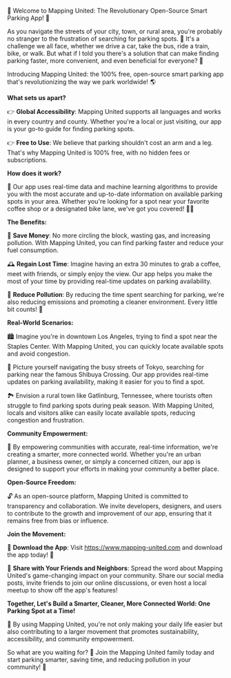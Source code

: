 🎉 Welcome to Mapping United: The Revolutionary Open-Source Smart Parking App! 🚀

As you navigate the streets of your city, town, or rural area, you're probably no stranger to the frustration of searching for parking spots. 💪 It's a challenge we all face, whether we drive a car, take the bus, ride a train, bike, or walk. But what if I told you there's a solution that can make finding parking faster, more convenient, and even beneficial for everyone? 🤔

Introducing Mapping United: the 100% free, open-source smart parking app that's revolutionizing the way we park worldwide! 🌎

**What sets us apart?**

👉 **Global Accessibility**: Mapping United supports all languages and works in every country and county. Whether you're a local or just visiting, our app is your go-to guide for finding parking spots.

👉 **Free to Use**: We believe that parking shouldn't cost an arm and a leg. That's why Mapping United is 100% free, with no hidden fees or subscriptions.

**How does it work?**

🚗 Our app uses real-time data and machine learning algorithms to provide you with the most accurate and up-to-date information on available parking spots in your area. Whether you're looking for a spot near your favorite coffee shop or a designated bike lane, we've got you covered! 🏃‍♀️

**The Benefits:**

💸 **Save Money**: No more circling the block, wasting gas, and increasing pollution. With Mapping United, you can find parking faster and reduce your fuel consumption.

🕰️ **Regain Lost Time**: Imagine having an extra 30 minutes to grab a coffee, meet with friends, or simply enjoy the view. Our app helps you make the most of your time by providing real-time updates on parking availability.

🌟 **Reduce Pollution**: By reducing the time spent searching for parking, we're also reducing emissions and promoting a cleaner environment. Every little bit counts! 🌳

**Real-World Scenarios:**

🏙️ Imagine you're in downtown Los Angeles, trying to find a spot near the Staples Center. With Mapping United, you can quickly locate available spots and avoid congestion.

🚗 Picture yourself navigating the busy streets of Tokyo, searching for parking near the famous Shibuya Crossing. Our app provides real-time updates on parking availability, making it easier for you to find a spot.

🏞️ Envision a rural town like Gatlinburg, Tennessee, where tourists often struggle to find parking spots during peak season. With Mapping United, locals and visitors alike can easily locate available spots, reducing congestion and frustration.

**Community Empowerment:**

💪 By empowering communities with accurate, real-time information, we're creating a smarter, more connected world. Whether you're an urban planner, a business owner, or simply a concerned citizen, our app is designed to support your efforts in making your community a better place.

**Open-Source Freedom:**

🔓 As an open-source platform, Mapping United is committed to transparency and collaboration. We invite developers, designers, and users to contribute to the growth and improvement of our app, ensuring that it remains free from bias or influence.

**Join the Movement:**

🎉 **Download the App**: Visit https://www.mapping-united.com and download the app today! 📲

👫 **Share with Your Friends and Neighbors**: Spread the word about Mapping United's game-changing impact on your community. Share our social media posts, invite friends to join our online discussions, or even host a local meetup to show off the app's features!

**Together, Let's Build a Smarter, Cleaner, More Connected World: One Parking Spot at a Time!**

🌟 By using Mapping United, you're not only making your daily life easier but also contributing to a larger movement that promotes sustainability, accessibility, and community empowerment.

So what are you waiting for? 🤔 Join the Mapping United family today and start parking smarter, saving time, and reducing pollution in your community! 💪